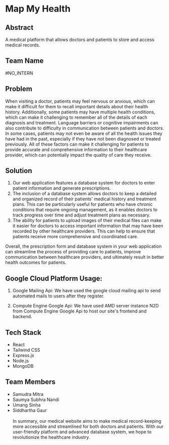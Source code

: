 # Map My Health

## Abstract

A medical platform that allows doctors and patients to store and access medical records.


## Team Name

#NO_INTERN


## Problem

When visiting a doctor, patients may feel nervous or anxious, which can make it difficult for them to recall important details about their health history. Additionally, some patients may have multiple health conditions, which can make it challenging to remember all of the details of each diagnosis and treatment. Language barriers or cognitive impairments can also contribute to difficulty in communication between patients and doctors. In some cases, patients may not even be aware of all the health issues they have had in the past, especially if they have not been diagnosed or treated previously. All of these factors can make it challenging for patients to provide accurate and comprehensive information to their healthcare provider, which can potentially impact the quality of care they receive.


## Solution

1. Our web application features a database system for doctors to enter patient information and generate prescriptions.
2. The inclusion of a database system allows doctors to keep a detailed and organized record of their patients' medical history and treatment plans. This can be particularly useful for patients who have chronic conditions that require ongoing management, as it enables doctors to track progress over time and adjust treatment plans as necessary.
3. The ability for patients to upload images of their medical files can make it easier for doctors to access important information that may have been recorded by other healthcare providers. This can help to ensure that patients receive more comprehensive and coordinated care.

Overall, the prescription form and database system in your web application can streamline the process of providing care to patients, improve communication between healthcare providers, and ultimately result in better health outcomes for patients.



## Google Cloud Platform Usage:

1. Google Mailing Api:
   We have used the google cloud mailing api to send automated mails to users after they register.

2. Compute Engine Google Api:
   We have used AMD server instance N2D from Compute Engine Google Api to host our site's frontend and backend.


## Tech Stack

- React
- Tailwind CSS
- Express.js
- Node.js
- MongoDB


## Team Members

- Samudra Mitra
- Saumya Subhra Nandi
- Umang Sinha
- Siddhartha Gaur  
  <br>
  In summary, our medical website aims to make medical record-keeping more accessible and streamlined for both doctors and patients. With our user-friendly platform and advanced database system, we hope to revolutionize the healthcare industry.

